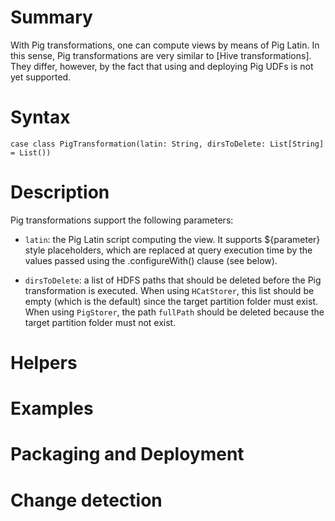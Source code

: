 # Summary

With Pig transformations, one can compute views by means of Pig Latin. In this sense, Pig transformations are very similar to [Hive transformations]. They differ, however, by the fact that using and deploying Pig UDFs is not yet supported.

# Syntax

    case class PigTransformation(latin: String, dirsToDelete: List[String] = List())

# Description

Pig transformations support the following parameters:

* `latin`: the Pig Latin script computing the view. It supports ${parameter} style placeholders, which are replaced at query execution time by the values passed using the .configureWith() clause (see below).

* `dirsToDelete`: a list of HDFS paths that should be deleted before the Pig transformation is executed. When using `HCatStorer`, this list should be empty (which is the default) since the target partition folder must exist. When using `PigStorer`, the path `fullPath` should be deleted because the target partition folder must not exist.

# Helpers

# Examples

# Packaging and Deployment

# Change detection